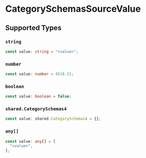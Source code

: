 # CategorySchemasSourceValue


## Supported Types

### `string`

```typescript
const value: string = "<value>";
```

### `number`

```typescript
const value: number = 4518.22;
```

### `boolean`

```typescript
const value: boolean = false;
```

### `shared.CategorySchemas4`

```typescript
const value: shared.CategorySchemas4 = {};
```

### `any[]`

```typescript
const value: any[] = [
  "<value>",
];
```

